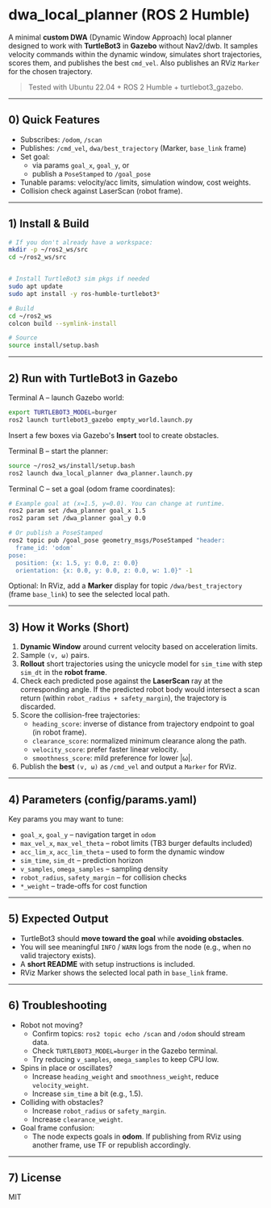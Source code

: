 # dwa_local_planner (ROS 2 Humble)

A minimal **custom DWA** (Dynamic Window Approach) local planner designed to work with **TurtleBot3** in **Gazebo** without Nav2/dwb. It samples velocity commands within the dynamic window, simulates short trajectories, scores them, and publishes the best `cmd_vel`. Also publishes an RViz `Marker` for the chosen trajectory.

> Tested with Ubuntu 22.04 + ROS 2 Humble + turtlebot3_gazebo.

---

## 0) Quick Features
- Subscribes: `/odom`, `/scan`
- Publishes: `/cmd_vel`, `dwa/best_trajectory` (Marker, `base_link` frame)
- Set goal:
  - via params `goal_x`, `goal_y`, or
  - publish a `PoseStamped` to `/goal_pose`
- Tunable params: velocity/acc limits, simulation window, cost weights.
- Collision check against LaserScan (robot frame).

---

## 1) Install & Build

```bash
# If you don't already have a workspace:
mkdir -p ~/ros2_ws/src
cd ~/ros2_ws/src


# Install TurtleBot3 sim pkgs if needed
sudo apt update
sudo apt install -y ros-humble-turtlebot3*

# Build
cd ~/ros2_ws
colcon build --symlink-install

# Source
source install/setup.bash
```

---

## 2) Run with TurtleBot3 in Gazebo

Terminal A – launch Gazebo world:
```bash
export TURTLEBOT3_MODEL=burger
ros2 launch turtlebot3_gazebo empty_world.launch.py
```

Insert a few boxes via Gazebo's **Insert** tool to create obstacles.

Terminal B – start the planner:
```bash
source ~/ros2_ws/install/setup.bash
ros2 launch dwa_local_planner dwa_planner.launch.py
```

Terminal C – set a goal (odom frame coordinates):
```bash
# Example goal at (x=1.5, y=0.0). You can change at runtime.
ros2 param set /dwa_planner goal_x 1.5
ros2 param set /dwa_planner goal_y 0.0

# Or publish a PoseStamped
ros2 topic pub /goal_pose geometry_msgs/PoseStamped "header:
  frame_id: 'odom'
pose:
  position: {x: 1.5, y: 0.0, z: 0.0}
  orientation: {x: 0.0, y: 0.0, z: 0.0, w: 1.0}" -1
```

Optional: In RViz, add a **Marker** display for topic `/dwa/best_trajectory` (frame `base_link`) to see the selected local path.

---

## 3) How it Works (Short)

1. **Dynamic Window** around current velocity based on acceleration limits.
2. Sample `(v, ω)` pairs.
3. **Rollout** short trajectories using the unicycle model for `sim_time` with step `sim_dt` in the **robot frame**.
4. Check each predicted pose against the **LaserScan** ray at the corresponding angle. If the predicted robot body would intersect a scan return (within `robot_radius + safety_margin`), the trajectory is discarded.
5. Score the collision-free trajectories:
   - `heading_score`: inverse of distance from trajectory endpoint to goal (in robot frame).
   - `clearance_score`: normalized minimum clearance along the path.
   - `velocity_score`: prefer faster linear velocity.
   - `smoothness_score`: mild preference for lower |ω|.
6. Publish the **best** `(v, ω)` as `/cmd_vel` and output a `Marker` for RViz.

---

## 4) Parameters (config/params.yaml)
Key params you may want to tune:
- `goal_x`, `goal_y` – navigation target in `odom`
- `max_vel_x`, `max_vel_theta` – robot limits (TB3 burger defaults included)
- `acc_lim_x`, `acc_lim_theta` – used to form the dynamic window
- `sim_time`, `sim_dt` – prediction horizon
- `v_samples`, `omega_samples` – sampling density
- `robot_radius`, `safety_margin` – for collision checks
- `*_weight` – trade-offs for cost function

---

## 5) Expected Output
- TurtleBot3 should **move toward the goal** while **avoiding obstacles**.
- You will see meaningful `INFO` / `WARN` logs from the node (e.g., when no valid trajectory exists).
- A **short README**  with setup instructions is included.
- RViz Marker shows the selected local path in `base_link` frame.

---

## 6) Troubleshooting
- Robot not moving?
  - Confirm topics: `ros2 topic echo /scan` and `/odom` should stream data.
  - Check `TURTLEBOT3_MODEL=burger` in the Gazebo terminal.
  - Try reducing `v_samples`, `omega_samples` to keep CPU low.
- Spins in place or oscillates?
  - Increase `heading_weight` and `smoothness_weight`, reduce `velocity_weight`.
  - Increase `sim_time` a bit (e.g., 1.5).
- Colliding with obstacles?
  - Increase `robot_radius` or `safety_margin`.
  - Increase `clearance_weight`.
- Goal frame confusion:
  - The node expects goals in **odom**. If publishing from RViz using another frame, use TF or republish accordingly.

---

## 7) License
MIT
